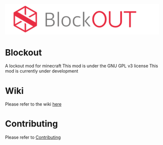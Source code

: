 ![Forge Logo](assets/images/logo.svg)
# Blockout

A lockout mod for minecraft
This mod is under the GNU GPL v3 license
This mod is currently under development

# Wiki
Please refer to the wiki [here](https://github.com/vincor-qc/blockout/wiki)

# Contributing
Please refer to [Contributing](https://github.com/vincor-qc/blockout/blob/main/CONTRIBUTING.md)
